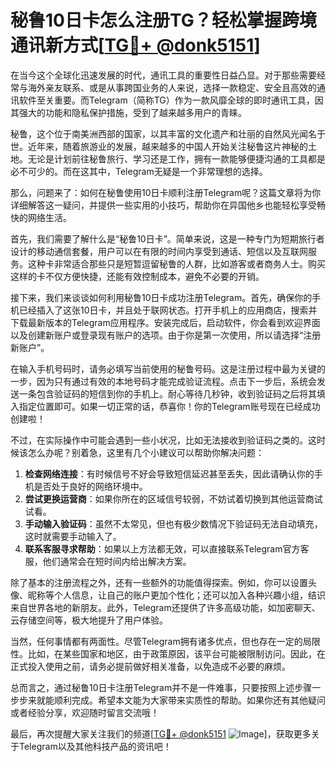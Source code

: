 # 秘鲁10日卡怎么注册TG？轻松掌握跨境通讯新方式[[TG💪+ @donk5151](https://t.me/s/donk5151)]

在当今这个全球化迅速发展的时代，通讯工具的重要性日益凸显。对于那些需要经常与海外亲友联系、或是从事跨国业务的人来说，选择一款稳定、安全且高效的通讯软件至关重要。而Telegram（简称TG）作为一款风靡全球的即时通讯工具，因其强大的功能和隐私保护措施，受到了越来越多用户的青睐。

秘鲁，这个位于南美洲西部的国家，以其丰富的文化遗产和壮丽的自然风光闻名于世。近年来，随着旅游业的发展，越来越多的中国人开始关注秘鲁这片神秘的土地。无论是计划前往秘鲁旅行、学习还是工作，拥有一款能够便捷沟通的工具都是必不可少的。而在这其中，Telegram无疑是一个非常理想的选择。

那么，问题来了：如何在秘鲁使用10日卡顺利注册Telegram呢？这篇文章将为你详细解答这一疑问，并提供一些实用的小技巧，帮助你在异国他乡也能轻松享受畅快的网络生活。

首先，我们需要了解什么是“秘鲁10日卡”。简单来说，这是一种专门为短期旅行者设计的移动通信套餐，用户可以在有限的时间内享受到通话、短信以及互联网服务。这种卡非常适合那些只是短暂逗留秘鲁的人群，比如游客或者商务人士。购买这样的卡不仅方便快捷，还能有效控制成本，避免不必要的开销。

接下来，我们来谈谈如何利用秘鲁10日卡成功注册Telegram。首先，确保你的手机已经插入了这张10日卡，并且处于联网状态。打开手机上的应用商店，搜索并下载最新版本的Telegram应用程序。安装完成后，启动软件，你会看到欢迎界面以及创建新账户或登录现有账户的选项。由于你是第一次使用，所以请选择“注册新账户”。

在输入手机号码时，请务必填写当前使用的秘鲁号码。这是注册过程中最为关键的一步，因为只有通过有效的本地号码才能完成验证流程。点击下一步后，系统会发送一条包含验证码的短信到你的手机上。耐心等待几秒钟，收到验证码之后将其填入指定位置即可。如果一切正常的话，恭喜你！你的Telegram账号现在已经成功创建啦！

不过，在实际操作中可能会遇到一些小状况，比如无法接收到验证码之类的。这时候该怎么办呢？别着急，这里有几个小建议可以帮助你解决问题：

1. **检查网络连接**：有时候信号不好会导致短信延迟甚至丢失，因此请确认你的手机是否处于良好的网络环境中。
2. **尝试更换运营商**：如果你所在的区域信号较弱，不妨试着切换到其他运营商试试看。
3. **手动输入验证码**：虽然不太常见，但也有极少数情况下验证码无法自动填充，这时就需要手动输入了。
4. **联系客服寻求帮助**：如果以上方法都无效，可以直接联系Telegram官方客服，他们通常会在短时间内给出解决方案。

除了基本的注册流程之外，还有一些额外的功能值得探索。例如，你可以设置头像、昵称等个人信息，让自己的账户更加个性化；还可以加入各种兴趣小组，结识来自世界各地的新朋友。此外，Telegram还提供了许多高级功能，如加密聊天、云存储空间等，极大地提升了用户体验。

当然，任何事情都有两面性。尽管Telegram拥有诸多优点，但也存在一定的局限性。比如，在某些国家和地区，由于政策原因，该平台可能被限制访问。因此，在正式投入使用之前，请务必提前做好相关准备，以免造成不必要的麻烦。

总而言之，通过秘鲁10日卡注册Telegram并不是一件难事，只要按照上述步骤一步步来就能顺利完成。希望本文能为大家带来实质性的帮助。如果你还有其他疑问或者经验分享，欢迎随时留言交流哦！

最后，再次提醒大家关注我们的频道[[TG💪+ @donk5151](https://t.me/s/donk5151) ![Image](https://i.postimg.cc/rwNCRYN7/Snipaste-2025-04-30-17-27-05.png)]，获取更多关于Telegram以及其他科技产品的资讯吧！